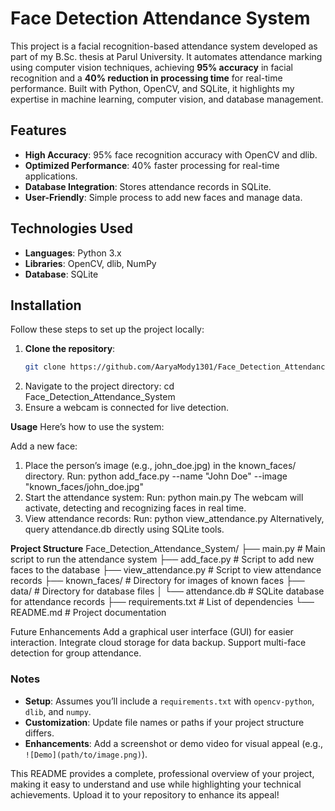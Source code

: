 # Face Detection Attendance System

This project is a facial recognition-based attendance system developed as part of my B.Sc. thesis at Parul University. It automates attendance marking using computer vision techniques, achieving **95% accuracy** in facial recognition and a **40% reduction in processing time** for real-time performance. Built with Python, OpenCV, and SQLite, it highlights my expertise in machine learning, computer vision, and database management.

## Features
- **High Accuracy**: 95% face recognition accuracy with OpenCV and dlib.
- **Optimized Performance**: 40% faster processing for real-time applications.
- **Database Integration**: Stores attendance records in SQLite.
- **User-Friendly**: Simple process to add new faces and manage data.

## Technologies Used
- **Languages**: Python 3.x
- **Libraries**: OpenCV, dlib, NumPy
- **Database**: SQLite

## Installation
Follow these steps to set up the project locally:

1. **Clone the repository**:
   ```bash
   git clone https://github.com/AaryaMody1301/Face_Detection_Attendance_System.git
2. Navigate to the project directory:
   cd Face_Detection_Attendance_System
3. Ensure a webcam is connected for live detection.


**Usage**
Here’s how to use the system:

Add a new face:
1. Place the person’s image (e.g., john_doe.jpg) in the known_faces/ directory.
Run:
  python add_face.py --name "John Doe" --image "known_faces/john_doe.jpg"
2. Start the attendance system:
Run:
python main.py
The webcam will activate, detecting and recognizing faces in real time.
3. View attendance records:
Run:
python view_attendance.py
Alternatively, query attendance.db directly using SQLite tools.

**Project Structure**
Face_Detection_Attendance_System/
├── main.py               # Main script to run the attendance system
├── add_face.py           # Script to add new faces to the database
├── view_attendance.py    # Script to view attendance records
├── known_faces/          # Directory for images of known faces
├── data/                 # Directory for database files
│   └── attendance.db     # SQLite database for attendance records
├── requirements.txt      # List of dependencies
└── README.md             # Project documentation

Future Enhancements
Add a graphical user interface (GUI) for easier interaction.
Integrate cloud storage for data backup.
Support multi-face detection for group attendance.

### Notes
- **Setup**: Assumes you’ll include a `requirements.txt` with `opencv-python`, `dlib`, and `numpy`.
- **Customization**: Update file names or paths if your project structure differs.
- **Enhancements**: Add a screenshot or demo video for visual appeal (e.g., `![Demo](path/to/image.png)`).

This README provides a complete, professional overview of your project, making it easy to understand and use while highlighting your technical achievements. Upload it to your repository to enhance its appeal!
